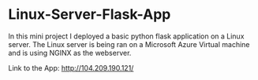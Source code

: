 # Linux-Server-Flask-App
In this mini project I deployed a basic python flask application on a Linux server. The Linux server is being ran on a Microsoft Azure Virtual machine and is using NGINX as the webserver.

Link to the App: http://104.209.190.121/
